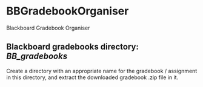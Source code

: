 # BBGradebookOrganiser

Blackboard Gradebook Organiser

## Blackboard gradebooks directory: *BB_gradebooks*

Create a directory with an appropriate name for the gradebook / assignment in this directory, and extract the downloaded gradebook .zip file in it.

